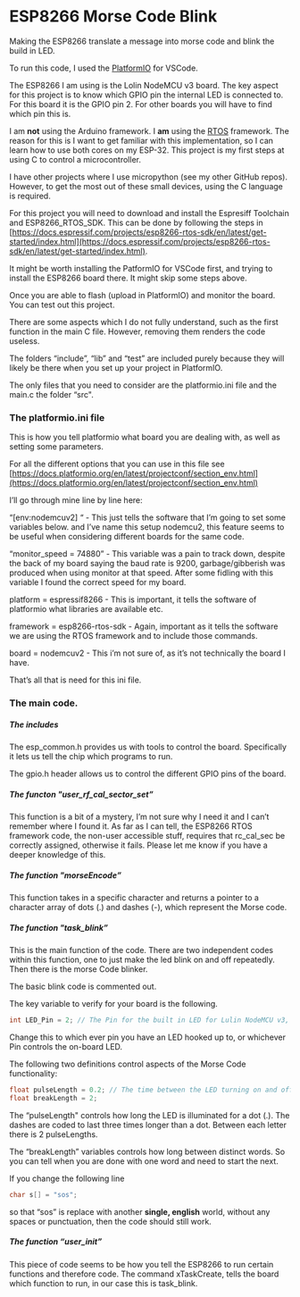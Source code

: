 # ESP8266 Morse Code Blink
 Making the ESP8266 translate a message into morse code and blink the build in LED.

To run this code, I used the [PlatformIO](https://platformio.org/platformio-ide) for VSCode. 

The ESP8266 I am using is the Lolin NodeMCU v3 board. The key aspect for this project is to know which GPIO pin the internal LED is connected to. For this board it is the GPIO pin 2. For other boards you will have to find which pin this is. 

I am **not** using the Arduino framework. I **am** using the [RTOS](https://docs.espressif.com/projects/esp8266-rtos-sdk/en/latest/get-started/index.html) framework. The reason for this is I want to get familiar with this implementation, so I can learn how to use both cores on my ESP-32. This project is my first steps at using C to control a microcontroller. 

I have other projects where I use micropython (see my other GitHub repos). However, to get the most out of these small devices, using the C language is required. 

For this project you will need to download and install the Espresiff Toolchain and ESP8266_RTOS_SDK. This can be done by following the steps in [https://docs.espressif.com/projects/esp8266-rtos-sdk/en/latest/get-started/index.html](https://docs.espressif.com/projects/esp8266-rtos-sdk/en/latest/get-started/index.html). 

It might be worth installing the PatformIO for VSCode first, and trying to install the ESP8266 board there. It might skip some steps above. 

Once you are able to flash (upload in PlatformIO) and monitor the board. You can test out this project. 

There are some aspects which I do not fully understand, such as the first function in the main C file. However, removing them renders the code useless. 

The folders “include”, “lib” and “test” are included purely because they will likely be there when you set up your project in PlatformIO. 

The only files that you need to consider are the platformio.ini file and the main.c the folder “src".



### The platformio.ini file  

This is how you tell platformio what board you are dealing with, as well as setting some parameters.

For all the different options that you can use in this file see [https://docs.platformio.org/en/latest/projectconf/section_env.html](https://docs.platformio.org/en/latest/projectconf/section_env.html) 

I’ll go through mine line by line here:

“[env:nodemcuv2] “   - This just tells the software that I’m going to set some variables below. and I’ve name this setup nodemcu2, this feature seems to be useful when considering different boards for the same code.

“monitor_speed = 74880”		- 		This variable was a pain to track down, despite the back of my board saying the baud rate is 9200, garbage/gibberish was produced when using monitor at that speed. After some fidling with this variable I found the correct speed for my board. 

platform = espressif8266		- 		This is important, it tells the software of platformio what libraries are available etc. 

framework = esp8266-rtos-sdk		-		Again, important as it tells the software we are using the RTOS framework and to include those commands.

board = nodemcuv2		-		This i’m not sure of, as it’s not technically the board I have. 

That’s all that is need for this ini file.



### The main code. 

##### The includes

The esp_common.h provides us with tools to control the board. Specifically it lets us tell the chip which programs to run. 

The gpio.h header allows us to control the different GPIO pins of the board.



##### The functon "user_rf_cal_sector_set”

This function is a bit of a mystery, I’m not sure why I need it and I can’t remember where I found it. As far as I can tell, the ESP8266 RTOS framework code, the non-user accessible stuff, requires that rc_cal_sec be correctly assigned, otherwise it fails. Please let me know if you have a deeper knowledge of this. 

##### The function "morseEncode”

This function takes in a specific character and returns a pointer to a character array of dots (.) and dashes (-), which represent the Morse code. 

##### The function "task_blink”

This is the main function of the code. There are two independent codes within this function, one to just make the led blink on and off repeatedly. Then there is the morse Code blinker. 

The basic blink code is commented out.



The key variable to verify for your board is the following.

```c
int LED_Pin = 2; // The Pin for the built in LED for Lulin NodeMCU v3, it is pin 2.
```

Change this to which ever pin you have an LED hooked up to, or whichever Pin controls the on-board LED.

The following two definitions control aspects of the Morse Code functionality: 

```c
float pulseLength = 0.2; // The time between the LED turning on and off in seconds.
float breakLength = 2;
```

The “pulseLength" controls how long the LED is illuminated for a dot (.). The dashes are coded to last three times longer than a dot. Between each letter there is 2 pulseLengths.

The “breakLength” variables controls how long between distinct words. So you can tell when you are done with one word and need to start the next. 

If you change the following line

```c
char s[] = "sos";
```

so that “sos” is replace with another **single, english** world, without any spaces or punctuation, then the code should still work. 

##### The function “user_init”

This piece of code seems to be how you tell the ESP8266 to run certain functions and therefore code. The command xTaskCreate, tells the board which function to run, in our case this is task_blink. 